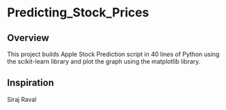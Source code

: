 # Predicting_Stock_Prices

## Overview

This project builds Apple Stock Prediction script in 40 lines of Python using the scikit-learn library and plot the graph using the matplotlib library.

## Inspiration

Siraj Raval
